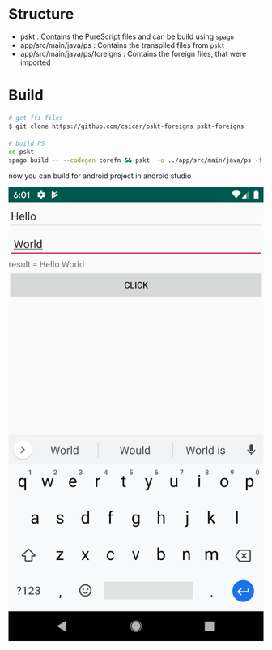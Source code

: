 Structure
========

- pskt : Contains the PureScript files and can be build using `spago`
- app/src/main/java/ps : Contains the transpiled files from `pskt`
- app/src/main/java/ps/foreigns : Contains the foreign files, that were imported 


Build
=====

```bash
# get ffi files
$ git clone https://github.com/csicar/pskt-foreigns pskt-foreigns

# build PS
cd pskt
spago build -- --codegen corefn && pskt  -o ../app/src/main/java/ps -f "../pskt-foreigns/*.kt"
```

now you can build for android project in android studio

![](./screenshot.png)
